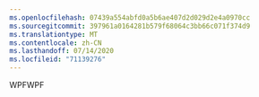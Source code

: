 ```yaml
---
ms.openlocfilehash: 07439a554abfd0a5b6ae407d2d029d2e4a0970cc
ms.sourcegitcommit: 397961a0164281b579f68064c3bb66c071f374d9
ms.translationtype: MT
ms.contentlocale: zh-CN
ms.lasthandoff: 07/14/2020
ms.locfileid: "71139276"
---
```

<span data-ttu-id="e0dbf-101">WPF</span><span class="sxs-lookup"><span data-stu-id="e0dbf-101">WPF</span></span>